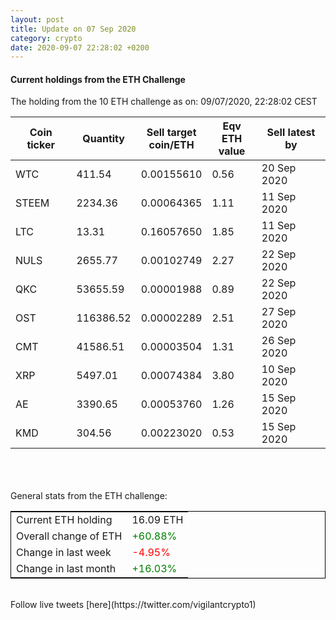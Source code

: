 ```yaml
---
layout: post
title: Update on 07 Sep 2020
category: crypto
date: 2020-09-07 22:28:02 +0200
---
```

<!-- Global site tag (gtag.js) - Google Analytics -->
<script async src="https://www.googletagmanager.com/gtag/js?id=UA-103831149-5"></script>
<script>
  window.dataLayer = window.dataLayer || [];
  function gtag(){dataLayer.push(arguments);}
  gtag('js', new Date());

  gtag('config', 'UA-103831149-5');
</script>


#### Current holdings from the ETH Challenge

The holding from the 10 ETH challenge as on: 09/07/2020, 22:28:02 CEST

|Coin ticker|Quantity|Sell target<br>coin/ETH|Eqv ETH<br>value|Sell latest by|
|-----------|--------|-----------|-----------|--------------|
WTC|411.54|  0.00155610|0.56|20 Sep 2020|
STEEM|2234.36|  0.00064365|1.11|11 Sep 2020|
LTC|13.31|  0.16057650|1.85|11 Sep 2020|
NULS|2655.77|  0.00102749|2.27|22 Sep 2020|
QKC|53655.59|  0.00001988|0.89|22 Sep 2020|
OST|116386.52|  0.00002289|2.51|27 Sep 2020|
CMT|41586.51|  0.00003504|1.31|26 Sep 2020|
XRP|5497.01|  0.00074384|3.80|10 Sep 2020|
AE|3390.65|  0.00053760|1.26|15 Sep 2020|
KMD|304.56|  0.00223020|0.53|15 Sep 2020|

<br>
<br>
<br>
General stats from the ETH challenge:

<table style="border:1px solid black;margin-left:auto;margin-right:auto;">
	<tbody>
	<tr>
		<td>Current ETH holding</td>
		<td>     16.09 ETH</td>
	</tr>
	<tr>
		<td>Overall change of ETH</td>
		<td><font color="green">+60.88%</font></td>
	</tr>
	<tr>
		<td>Change in last week</td>
		<td><font color="red">-4.95%</font></td>
	</tr>
	<tr>
		<td>Change in last month</td>
		<td><font color="green">+16.03%</font></td>
	</tr>
	</tbody>
</table>

<br>
Follow live tweets [here](https://twitter.com/vigilantcrypto1)
<br>
<br>